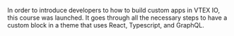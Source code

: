 In order to introduce developers to how to build custom apps in VTEX IO, this course was launched. It goes through all the necessary steps to have a custom block in a theme that uses React, Typescript, and GraphQL.